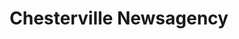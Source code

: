 ---
title: "Chesterville Newsagency"
url: /east-bentleigh/chesterville-newsagency/
shop: Zeitungen
---